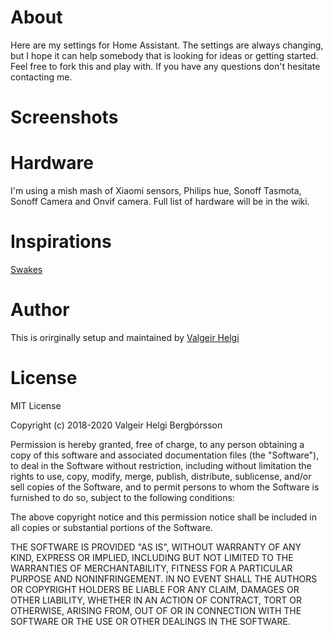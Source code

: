 
# About
Here are my settings for Home Assistant. The settings are always changing, but I hope it can help somebody that is looking for ideas or getting started. Feel free to fork this and play with. If you have any questions don't hesitate contacting me.

# Screenshots

# Hardware
I'm using a mish mash of Xiaomi sensors, Philips hue, Sonoff Tasmota, Sonoff Camera and Onvif camera. Full list of hardware will be in the wiki.

# Inspirations
[Swakes](https://blog.swakes.co.uk/)

# Author
This is orirginally setup and maintained by [Valgeir Helgi](https://valgeirhelgi.is)

# License
MIT License

Copyright (c) 2018-2020 Valgeir Helgi Bergþórsson

Permission is hereby granted, free of charge, to any person obtaining a copy of this software and associated documentation files (the "Software"), to deal in the Software without restriction, including without limitation the rights to use, copy, modify, merge, publish, distribute, sublicense, and/or sell copies of the Software, and to permit persons to whom the Software is furnished to do so, subject to the following conditions:

The above copyright notice and this permission notice shall be included in all copies or substantial portions of the Software.

THE SOFTWARE IS PROVIDED "AS IS", WITHOUT WARRANTY OF ANY KIND, EXPRESS OR IMPLIED, INCLUDING BUT NOT LIMITED TO THE WARRANTIES OF MERCHANTABILITY, FITNESS FOR A PARTICULAR PURPOSE AND NONINFRINGEMENT. IN NO EVENT SHALL THE AUTHORS OR COPYRIGHT HOLDERS BE LIABLE FOR ANY CLAIM, DAMAGES OR OTHER LIABILITY, WHETHER IN AN ACTION OF CONTRACT, TORT OR OTHERWISE, ARISING FROM, OUT OF OR IN CONNECTION WITH THE SOFTWARE OR THE USE OR OTHER DEALINGS IN THE SOFTWARE.
